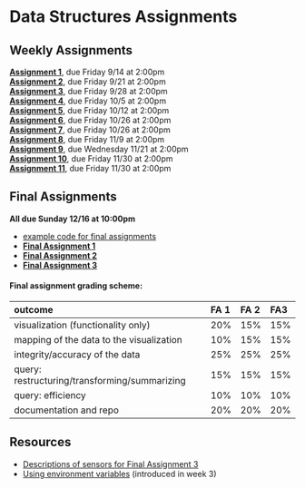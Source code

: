 # Data Structures Assignments

## Weekly Assignments

**[Assignment 1](https://github.com/visualizedata/data-structures/blob/master/assignments/weekly_assignment_01.md)**, due Friday 9/14 at 2:00pm  
**[Assignment 2](https://github.com/visualizedata/data-structures/blob/master/assignments/weekly_assignment_02.md)**, due Friday 9/21 at 2:00pm  
**[Assignment 3](https://github.com/visualizedata/data-structures/blob/master/assignments/weekly_assignment_03.md)**, due Friday 9/28 at 2:00pm  
**[Assignment 4](https://github.com/visualizedata/data-structures/blob/master/assignments/weekly_assignment_04.md)**, due Friday 10/5 at 2:00pm  
**[Assignment 5](https://github.com/visualizedata/data-structures/blob/master/assignments/weekly_assignment_05.md)**, due Friday 10/12 at 2:00pm  
**[Assignment 6](https://github.com/visualizedata/data-structures/tree/master/assignments/weekly_assignment_06)**, due Friday 10/26 at 2:00pm  
**[Assignment 7](https://github.com/visualizedata/data-structures/blob/master/assignments/weekly_assignment_07.md)**, due Friday 10/26 at 2:00pm  
**[Assignment 8](https://github.com/visualizedata/data-structures/tree/master/assignments/weekly_assignment_08)**, due Friday 11/9 at 2:00pm  
**[Assignment 9](https://github.com/visualizedata/data-structures/tree/master/assignments/weekly_assignment_09)**, due Wednesday 11/21 at 2:00pm  
**[Assignment 10](https://github.com/visualizedata/data-structures/tree/master/assignments/weekly_assignment_10)**, due Friday 11/30 at 2:00pm  
**[Assignment 11](https://github.com/visualizedata/data-structures/blob/master/assignments/weekly_assignment_11.md)**, due Friday 11/30 at 2:00pm


## Final Assignments

**All due Sunday 12/16 at 10:00pm**

* [example code for final assignments](https://github.com/visualizedata/data-structures/tree/master/assignments/final_assignment_example)  
* [**Final Assignment 1**](https://github.com/visualizedata/data-structures/tree/master/assignments/final_assignment_01)  
* **[Final Assignment 2](https://github.com/visualizedata/data-structures/tree/master/assignments/final_assignment_02)**    
* **[Final Assignment 3](https://github.com/visualizedata/data-structures/tree/master/assignments/final_assignment_03)**

#### Final assignment grading scheme: 

| outcome | FA 1 | FA 2 | FA3 |
|:--|:--|:--|:--|
| visualization (functionality only) | 20% | 15% | 15% |
| mapping of the data to the visualization | 10% | 15% | 15% |
| integrity/accuracy of the data | 25% | 25% | 25% |
| query: restructuring/transforming/summarizing | 15% | 15% | 15% |
| query: efficiency | 10% | 10% | 10% |
| documentation and repo | 20% | 20% | 20% |

## Resources

* [Descriptions of sensors for Final Assignment 3](https://github.com/visualizedata/data-structures/tree/master/assignments/final_assignment_03)  
* [Using environment variables](https://github.com/visualizedata/data-structures/blob/master/assignments/resources/env.MD) (introduced in week 3)  